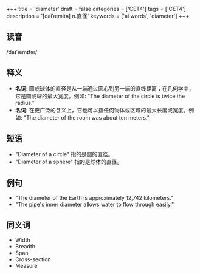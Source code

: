 +++
title = 'diameter'
draft = false
categories = ['CET4']
tags = ['CET4']
description = '[daiˈæmitə] n.直径'
keywords = ['ai words', 'diameter']
+++

## 读音
/daɪˈæmɪtər/

## 释义
- **名词**: 圆或球体的直径是从一端通过圆心到另一端的直线距离；在几何学中，它是圆或球的最大宽度。例如: "The diameter of the circle is twice the radius."
- **名词**: 在更广泛的含义上，它也可以指任何物体或区域的最大长度或宽度。例如: "The diameter of the room was about ten meters."

## 短语
- "Diameter of a circle" 指的是圆的直径。
- "Diameter of a sphere" 指的是球体的直径。

## 例句
- "The diameter of the Earth is approximately 12,742 kilometers."
- "The pipe's inner diameter allows water to flow through easily."

## 同义词
- Width
- Breadth
- Span
- Cross-section
- Measure
